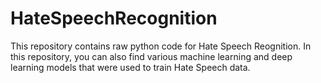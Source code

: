 # HateSpeechRecognition

This repository contains raw python code for Hate Speech Reognition. In this repository, you can also find various machine learning and deep learning models that were used to train Hate Speech data.
